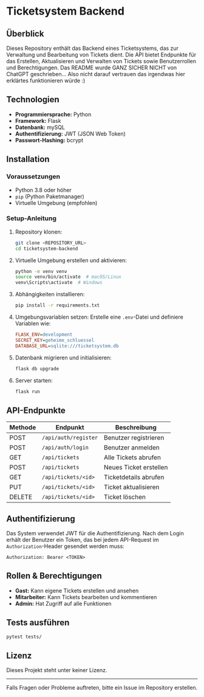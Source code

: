 # Ticketsystem Backend

## Überblick
Dieses Repository enthält das Backend eines Ticketsystems, das zur Verwaltung und Bearbeitung von Tickets dient. Die API bietet Endpunkte für das Erstellen, Aktualisieren und Verwalten von Tickets sowie Benutzerrollen und Berechtigungen. 
Das README wurde GANZ SICHER NICHT von ChatGPT geschrieben...
Also nicht darauf vertrauen das irgendwas hier erklärtes funktionieren würde :)

## Technologien
- **Programmiersprache:** Python
- **Framework:** Flask
- **Datenbank:** mySQL
- **Authentifizierung:** JWT (JSON Web Token)
- **Passwort-Hashing:** bcrypt

## Installation
### Voraussetzungen
- Python 3.8 oder höher
- `pip` (Python Paketmanager)
- Virtuelle Umgebung (empfohlen)

### Setup-Anleitung
1. Repository klonen:
   ```sh
   git clone <REPOSITORY_URL>
   cd ticketsystem-backend
   ```
2. Virtuelle Umgebung erstellen und aktivieren:
   ```sh
   python -m venv venv
   source venv/bin/activate  # macOS/Linux
   venv\Scripts\activate  # Windows
   ```
3. Abhängigkeiten installieren:
   ```sh
   pip install -r requirements.txt
   ```
4. Umgebungsvariablen setzen:
   Erstelle eine `.env`-Datei und definiere Variablen wie:
   ```ini
   FLASK_ENV=development
   SECRET_KEY=geheime_schluessel
   DATABASE_URL=sqlite:///ticketsystem.db
   ```
5. Datenbank migrieren und initialisieren:
   ```sh
   flask db upgrade
   ```
6. Server starten:
   ```sh
   flask run
   ```

## API-Endpunkte
| Methode  | Endpunkt               | Beschreibung |
|----------|------------------------|--------------|
| POST     | `/api/auth/register`    | Benutzer registrieren |
| POST     | `/api/auth/login`       | Benutzer anmelden |
| GET      | `/api/tickets`          | Alle Tickets abrufen |
| POST     | `/api/tickets`          | Neues Ticket erstellen |
| GET      | `/api/tickets/<id>`     | Ticketdetails abrufen |
| PUT      | `/api/tickets/<id>`     | Ticket aktualisieren |
| DELETE   | `/api/tickets/<id>`     | Ticket löschen |

## Authentifizierung
Das System verwendet JWT für die Authentifizierung. Nach dem Login erhält der Benutzer ein Token, das bei jedem API-Request im `Authorization`-Header gesendet werden muss:
```http
Authorization: Bearer <TOKEN>
```

## Rollen & Berechtigungen
- **Gast:** Kann eigene Tickets erstellen und ansehen
- **Mitarbeiter:** Kann Tickets bearbeiten und kommentieren
- **Admin:** Hat Zugriff auf alle Funktionen

## Tests ausführen
```sh
pytest tests/
```

## Lizenz
Dieses Projekt steht unter keiner Lizenz.

---
Falls Fragen oder Probleme auftreten, bitte ein Issue im Repository erstellen.

